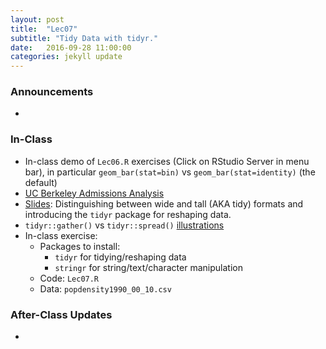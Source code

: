 ```yaml
---
layout: post
title:  "Lec07"
subtitle: "Tidy Data with tidyr."
date:   2016-09-28 11:00:00
categories: jekyll update
---
```




### Announcements

*

### In-Class

* In-class demo of `Lec06.R` exercises (Click on RStudio Server in menu bar), in particular `geom_bar(stat=bin)` vs `geom_bar(stat=identity)` (the default)
* <a href =
"https://github.com/2016-09-Middlebury-Data-Science/Topics/raw/master/Lec07%20Tidy%20Data%20with%20tidyr/UCB.pdf"
target = "_blank">UC Berkeley Admissions Analysis</a>
* <a href =
"http://htmlpreview.github.io/?https://raw.githubusercontent.com/2016-09-Middlebury-Data-Science/Topics/master/Lec07%20Tidy%20Data%20with%20tidyr/Lec07.html"
target = "_blank">Slides</a>: Distinguishing between wide and tall (AKA tidy)
formats and introducing the `tidyr` package for reshaping data.
* `tidyr::gather()` vs `tidyr::spread()` <a href =
"https://github.com/2016-09-Middlebury-Data-Science/Topics/raw/master/Lec07%20Tidy%20Data%20with%20tidyr/DataWranglingWithR.pdf"
target = "_blank">illustrations</a>
* In-class exercise:
    + Packages to install:
        + `tidyr` for tidying/reshaping data
        + `stringr` for string/text/character manipulation
    + Code: `Lec07.R`
    + Data: `popdensity1990_00_10.csv`


### After-Class Updates

* 

